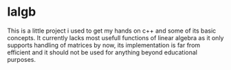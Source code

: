 # lalgb
This is a little project i used to get my hands on c++ and some of its basic concepts.
It currently lacks most usefull functions of linear algebra as it only supports handling of matrices by now,
its implementation is far from efficient and it should not be used for anything beyond educational purposes.
